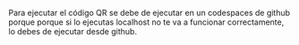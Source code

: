 Para ejecutar el código QR se debe de ejecutar en un codespaces de github porque porque si lo ejecutas localhost no te va a funcionar correctamente, lo debes de ejecutar desde github.
